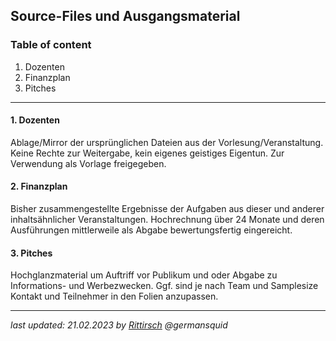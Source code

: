 ## Source-Files und Ausgangsmaterial

### Table of content

 1. Dozenten
 2. Finanzplan
 3. Pitches

***

#### 1. Dozenten

Ablage/Mirror der ursprünglichen Dateien aus der Vorlesung/Veranstaltung. Keine Rechte zur Weitergabe, kein eigenes geistiges Eigentun. Zur Verwendung als Vorlage freigegeben.

#### 2. Finanzplan

Bisher zusammengestellte Ergebnisse der Aufgaben aus dieser und anderer inhaltsähnlicher Veranstaltungen. Hochrechnung über 24 Monate und deren Ausführungen mittlerweile als Abgabe bewertungsfertig eingereicht.

#### 3. Pitches

Hochglanzmaterial um Auftriff vor Publikum und oder Abgabe zu Informations- und Werbezwecken. Ggf. sind je nach Team und Samplesize Kontakt und Teilnehmer in den Folien anzupassen.

***

*last updated: 21.02.2023 by [Rittirsch](https://github.com/germansquid) @germansquid*
